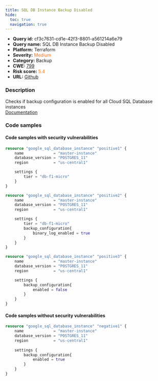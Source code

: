 ```yaml
---
title: SQL DB Instance Backup Disabled
hide:
  toc: true
  navigation: true
---
```


<style>
  .highlight .hll {
    background-color: #ff171742;
  }
  .md-content {
    max-width: 1100px;
    margin: 0 auto;
  }
</style>

-   **Query id:** cf3c7631-cd1e-42f3-8801-a561214a6e79
-   **Query name:** SQL DB Instance Backup Disabled
-   **Platform:** Terraform
-   **Severity:** <span style="color:#ff7213">Medium</span>
-   **Category:** Backup
-   **CWE:** <a href="https://cwe.mitre.org/data/definitions/799.html" onclick="newWindowOpenerSafe(event, 'https://cwe.mitre.org/data/definitions/799.html')">799</a>
-   **Risk score:** <span style="color:#ff7213">5.4</span>
-   **URL:** [Github](https://github.com/Checkmarx/kics/tree/master/assets/queries/terraform/gcp/sql_db_instance_backup_disabled)

### Description
Checks if backup configuration is enabled for all Cloud SQL Database instances<br>
[Documentation](https://registry.terraform.io/providers/hashicorp/google/latest/docs/resources/sql_database_instance)

### Code samples
#### Code samples with security vulnerabilities
```tf title="Positive test num. 1 - tf file" hl_lines="18 6 31"
resource "google_sql_database_instance" "positive1" {
    name             = "master-instance"
    database_version = "POSTGRES_11"
    region           = "us-central1"

    settings {
        tier = "db-f1-micro"
    }
}

resource "google_sql_database_instance" "positive2" {
    name             = "master-instance"
    database_version = "POSTGRES_11"
    region           = "us-central1"

    settings {
        tier = "db-f1-micro"
        backup_configuration{
            binary_log_enabled = true
        }
    }
}

resource "google_sql_database_instance" "positive3" {
    name             = "master-instance"
    database_version = "POSTGRES_11"
    region           = "us-central1"

    settings {
        backup_configuration{
            enabled = false
        }
    }
}


```


#### Code samples without security vulnerabilities
```tf title="Negative test num. 1 - tf file"
resource "google_sql_database_instance" "negative1" {
    name             = "master-instance"
    database_version = "POSTGRES_11"
    region           = "us-central1"
 
    settings {
        backup_configuration{
            enabled = true
        }
    }
}

```


